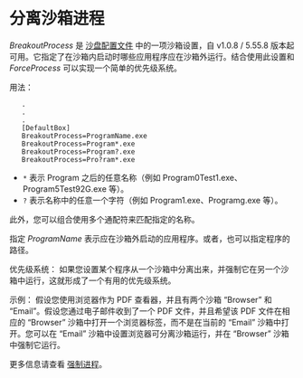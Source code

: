 # 分离沙箱进程

_BreakoutProcess_ 是 [沙盘配置文件](SandboxieIni.md) 中的一项沙箱设置，自 v1.0.8 / 5.55.8 版本起可用。它指定了在沙箱内启动时哪些应用程序应在沙箱外运行。结合使用此设置和 _ForceProcess_ 可以实现一个简单的优先级系统。

用法：

```
   .
   .
   .
   [DefaultBox]
   BreakoutProcess=ProgramName.exe
   BreakoutProcess=Program*.exe
   BreakoutProcess=Program?.exe
   BreakoutProcess=Pro?ram*.exe
```

- `*` 表示 Program 之后的任意名称（例如 Program0Test1.exe、Program5Test92G.exe 等）。
- `?` 表示名称中的任意一个字符（例如 Program1.exe、Programg.exe 等）。

此外，您可以组合使用多个通配符来匹配指定的名称。

指定 _ProgramName_ 表示应在沙箱外启动的应用程序。或者，也可以指定程序的路径。

优先级系统：
如果您设置某个程序从一个沙箱中分离出来，并强制它在另一个沙箱中运行，这就形成了一个有用的优先级系统。

示例：
假设您使用浏览器作为 PDF 查看器，并且有两个沙箱 “Browser” 和 “Email”。假设您通过电子邮件收到了一个 PDF 文件，并且希望该 PDF 文件在相应的 “Browser” 沙箱中打开一个浏览器标签，而不是在当前的 “Email” 沙箱中打开。您可以在 “Email” 沙箱中设置浏览器可分离沙箱运行，并在 “Browser” 沙箱中强制它运行。

更多信息请查看 [强制进程](ForceProcess.md)。
